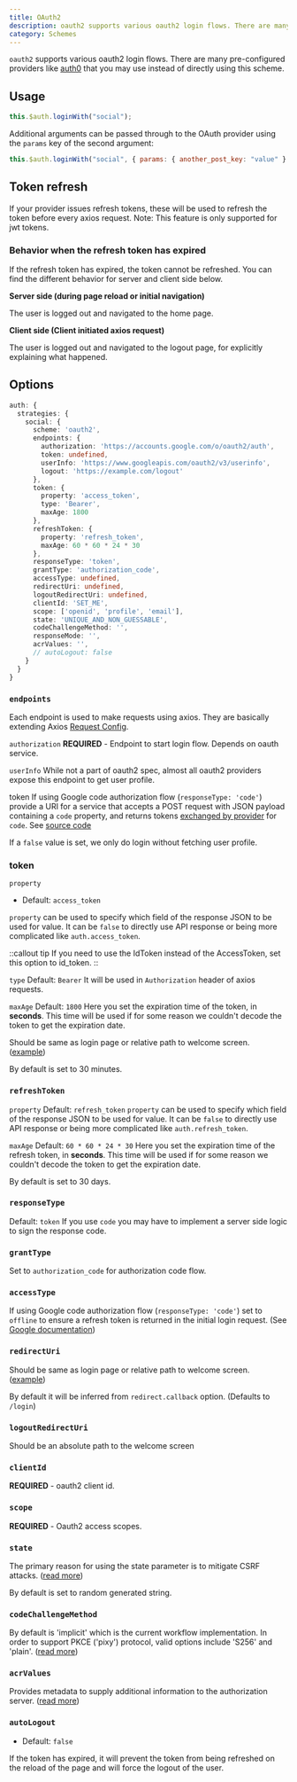 ```yaml
---
title: OAuth2
description: oauth2 supports various oauth2 login flows. There are many pre-configured providers like auth0 that you may use instead of directly using this scheme.
category: Schemes
---
```


`oauth2` supports various oauth2 login flows. There are many pre-configured providers like [auth0](/auth/providers/auth0) that you may use instead of directly using this scheme.

## Usage

```js
this.$auth.loginWith("social");
```

Additional arguments can be passed through to the OAuth provider using the `params` key of the second argument:

```js
this.$auth.loginWith("social", { params: { another_post_key: "value" } });
```

## Token refresh

If your provider issues refresh tokens, these will be used to refresh the token before every axios request. Note: This feature is only supported for jwt tokens.

### Behavior when the refresh token has expired

If the refresh token has expired, the token cannot be refreshed. You can find the different behavior for server and client side below.

**Server side (during page reload or initial navigation)**

The user is logged out and navigated to the home page.

**Client side (Client initiated axios request)**

The user is logged out and navigated to the logout page, for explicitly explaining what happened.

## Options

```ts
auth: {
  strategies: {
    social: {
      scheme: 'oauth2',
      endpoints: {
        authorization: 'https://accounts.google.com/o/oauth2/auth',
        token: undefined,
        userInfo: 'https://www.googleapis.com/oauth2/v3/userinfo',
        logout: 'https://example.com/logout'
      },
      token: {
        property: 'access_token',
        type: 'Bearer',
        maxAge: 1800
      },
      refreshToken: {
        property: 'refresh_token',
        maxAge: 60 * 60 * 24 * 30
      },
      responseType: 'token',
      grantType: 'authorization_code',
      accessType: undefined,
      redirectUri: undefined,
      logoutRedirectUri: undefined,
      clientId: 'SET_ME',
      scope: ['openid', 'profile', 'email'],
      state: 'UNIQUE_AND_NON_GUESSABLE',
      codeChallengeMethod: '',
      responseMode: '',
      acrValues: '',
      // autoLogout: false
    }
  }
}
```

### `endpoints`

Each endpoint is used to make requests using axios. They are basically extending Axios [Request Config](https://github.com/axios/axios#request-config).

`authorization`
**REQUIRED** - Endpoint to start login flow. Depends on oauth service.

`userInfo`
While not a part of oauth2 spec, almost all oauth2 providers expose this endpoint to get user profile.

token
If using Google code authorization flow (`responseType: 'code'`) provide a URI for a service that accepts a POST request with JSON payload containing a `code` property, and returns tokens [exchanged by provider](https://developers.google.com/identity/openid-connect/openid-connect#exchangecode) for `code`. See [source code](https://github.com/nuxt-community/auth-module/blob/dev/src/schemes/oauth2.ts)

If a `false` value is set, we only do login without fetching user profile.

### token

`property`

- Default: `access_token`

`property` can be used to specify which field of the response JSON to be used for value. It can be `false` to directly use API response or being more complicated like `auth.access_token`.

::callout
tip If you need to use the IdToken instead of the AccessToken, set this option to id_token.
::

`type`
Default: `Bearer`
It will be used in `Authorization` header of axios requests.

`maxAge`
Default: `1800`
Here you set the expiration time of the token, in **seconds**. This time will be used if for some reason we couldn't decode the token to get the expiration date.

Should be same as login page or relative path to welcome screen. ([example](https://github.com/nuxt-community/auth-module/blob/dev/examples/demo/pages/callback.vue))

By default is set to 30 minutes.

### `refreshToken`

`property`
Default: `refresh_token`
`property` can be used to specify which field of the response JSON to be used for value. It can be `false` to directly use API response or being more complicated like `auth.refresh_token`.

`maxAge`
Default: `60 * 60 * 24 * 30`
Here you set the expiration time of the refresh token, in **seconds**. This time will be used if for some reason we couldn't decode the token to get the expiration date.

By default is set to 30 days.

### `responseType`

Default: `token`
If you use `code` you may have to implement a server side logic to sign the response code.

### `grantType`

Set to `authorization_code` for authorization code flow.

### `accessType`

If using Google code authorization flow (`responseType: 'code'`) set to `offline` to ensure a refresh token is returned in the initial login request. (See [Google documentation](https://developers.google.com/identity/protocols/OpenIDConnect#refresh-tokens))

### `redirectUri`

Should be same as login page or relative path to welcome screen. ([example](https://github.com/nuxt-community/auth-module/blob/dev/examples/demo/pages/callback.vue))

By default it will be inferred from `redirect.callback` option. (Defaults to `/login`)

### `logoutRedirectUri`

Should be an absolute path to the welcome screen

### `clientId`

**REQUIRED** - oauth2 client id.

### `scope`

**REQUIRED** - Oauth2 access scopes.

### `state`

The primary reason for using the state parameter is to mitigate CSRF attacks. ([read more](https://auth0.com/docs/protocols/oauth2/oauth-state))

By default is set to random generated string.

### `codeChallengeMethod`

By default is 'implicit' which is the current workflow implementation. In order to support PKCE ('pixy') protocol, valid options include 'S256' and 'plain'. ([read more](https://tools.ietf.org/html/rfc7636))

### `acrValues`

Provides metadata to supply additional information to the authorization server. ([read more](https://ldapwiki.com/wiki/Acr_values))

### `autoLogout`

- Default: `false`

If the token has expired, it will prevent the token from being refreshed on the reload of the page and will force the logout of the user.
